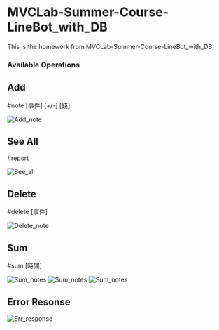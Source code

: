 # MVCLab-Summer-Course-LineBot_with_DB
This is the homework from MVCLab-Summer-Course-LineBot_with_DB

### Available Operations

## Add 
#note [事件] [+/-] [錢]

![Add_note](https://i.ibb.co/zNwTP5m/jadd.png)

## See All
#report

![See_all](https://i.ibb.co/w07ySSZ/jall.png)

## Delete
#delete [事件]

![Delete_note](https://i.ibb.co/31Hvbxm/jdelete.png)

## Sum
#sum [時間]

![Sum_notes](https://i.ibb.co/WH1CJXx/jsumd.png)
![Sum_notes](https://i.ibb.co/nz1LNrz/jsumm.png)
![Sum_notes](https://i.ibb.co/qrSFr8d/jsums.png)

## Error Resonse

![Err_response](https://i.ibb.co/CbKdfPf/jerr.png)
